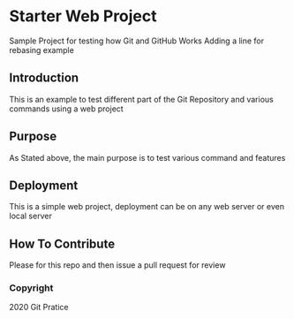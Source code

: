 # Starter Web Project

Sample Project for testing how Git and GitHub Works
Adding a line for rebasing example
## Introduction

This is an example to test different part of the Git Repository and various commands using a web project

## Purpose

As Stated above, the main purpose is to test various command and  features

## Deployment
This is a simple web project, deployment can be on any web server or even local server

## How To Contribute

Please for this repo and then issue a pull request for review
### Copyright

2020 Git Pratice